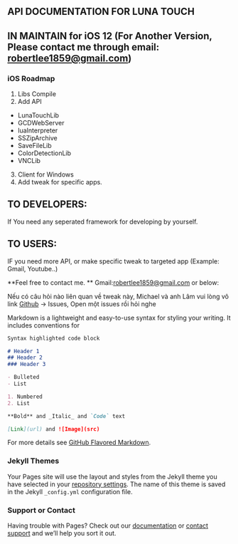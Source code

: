 ## API DOCUMENTATION FOR LUNA TOUCH
## IN MAINTAIN for iOS 12 (For Another Version, Please contact me through email: robertlee1859@gmail.com)

### iOS Roadmap
1. Libs Compile
2. Add API
  - LunaTouchLib
  - GCDWebServer
  - luaInterpreter 
  - SSZipArchive
  - SaveFileLib
  - ColorDetectionLib
  - VNCLib
3. Client for Windows
4. Add tweak for specific apps.


## TO DEVELOPERS:
If You need any seperated framework for developing by yourself. 
## TO USERS:
IF you need more API, or make specific tweak to targeted app (Example: Gmail, Youtube..)

**Feel free to contact me. ** Gmail:robertlee1859@gmail.com or below: 

Nếu có câu hỏi nào liên quan về tweak này, Michael và anh Lâm vui lòng vô link [Github](https://github.com/mezii/LunaTouch) -> Issues, Open một issues rồi hỏi nghe




Markdown is a lightweight and easy-to-use syntax for styling your writing. It includes conventions for

```markdown
Syntax highlighted code block

# Header 1
## Header 2
### Header 3

- Bulleted
- List

1. Numbered
2. List

**Bold** and _Italic_ and `Code` text

[Link](url) and ![Image](src)
```

For more details see [GitHub Flavored Markdown](https://guides.github.com/features/mastering-markdown/).

### Jekyll Themes

Your Pages site will use the layout and styles from the Jekyll theme you have selected in your [repository settings](https://github.com/mezii/LunaTouch/settings). The name of this theme is saved in the Jekyll `_config.yml` configuration file.

### Support or Contact

Having trouble with Pages? Check out our [documentation](https://help.github.com/categories/github-pages-basics/) or [contact support](https://github.com/contact) and we’ll help you sort it out.
